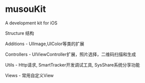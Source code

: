 # musouKit
A development kit for iOS

Structure 结构

Additions - UIImage,UIColor等类的扩展

Controllers - UIViewController扩展，照片选择，二维码扫描和生成

Utils - Http请求, SmartTracker开发调试工具, SysShare系统分享功能

Views - 常用自定义View

